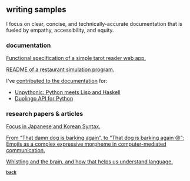 ## writing samples

I focus on clear, concise, and technically-accurate documentation that is fueled by empathy, accessibility, and equity.

### documentation

<a href="../assets/cs177-funspec.pdf" target="_blank">Functional specification of a simple tarot reader web app.</a>

<a href="https://github.com/aisha-w/aisha-w.github.io/blob/master/assets/restsim-README.adoc" target="_blank">README of a restaurant simulation program.</a>

I've <a href="https://github.com/aisha-w" target="_blank">contributed to the documentation</a> for:  
+ <a href="https://github.com/Technologicat/unpythonic" target="_blank">Unpythonic: Python meets Lisp and Haskell</a>
+ <a href="https://github.com/KartikTalwar/Duolingo" target="_blank">Duolingo API for Python</a>

### research papers & articles

<a href="../assets/ling447-finalpaper.pdf" target="_blank">Focus in Japanese and Korean Syntax.</a>

<a href="../assets/ling345-finalpaper.pdf" target="_blank">From “That damn dog is barking again”, to “That dog is barking again 😠”: Emojis as a complex expressive morpheme in computer-mediated communication.</a>

<a href="../assets/ling445-article.pdf" target="_blank">Whistling and the brain, and how that helps us understand language.</a>


<sub>[**back**](../README.md)</sub>
